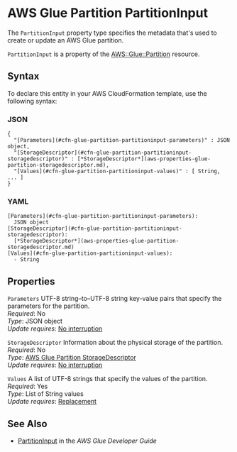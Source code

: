 # AWS Glue Partition PartitionInput<a name="aws-properties-glue-partition-partitioninput"></a>

<a name="aws-properties-glue-partition-partitioninput-description"></a>The `PartitionInput` property type specifies the metadata that's used to create or update an AWS Glue partition\.

<a name="aws-properties-glue-partition-partitioninput-inheritance"></a> `PartitionInput` is a property of the [AWS::Glue::Partition](aws-resource-glue-partition.md) resource\.

## Syntax<a name="aws-properties-glue-partition-partitioninput-syntax"></a>

To declare this entity in your AWS CloudFormation template, use the following syntax:

### JSON<a name="aws-properties-glue-partition-partitioninput-syntax.json"></a>

```
{
  "[Parameters](#cfn-glue-partition-partitioninput-parameters)" : JSON object,
  "[StorageDescriptor](#cfn-glue-partition-partitioninput-storagedescriptor)" : [*StorageDescriptor*](aws-properties-glue-partition-storagedescriptor.md),
  "[Values](#cfn-glue-partition-partitioninput-values)" : [ String, ... ]
}
```

### YAML<a name="aws-properties-glue-partition-partitioninput-syntax.yaml"></a>

```
[Parameters](#cfn-glue-partition-partitioninput-parameters): 
  JSON object
[StorageDescriptor](#cfn-glue-partition-partitioninput-storagedescriptor): 
  [*StorageDescriptor*](aws-properties-glue-partition-storagedescriptor.md)
[Values](#cfn-glue-partition-partitioninput-values): 
  - String
```

## Properties<a name="aws-properties-glue-partition-partitioninput-properties"></a>

`Parameters`  <a name="cfn-glue-partition-partitioninput-parameters"></a>
UTF\-8 string–to–UTF\-8 string key\-value pairs that specify the parameters for the partition\.  
 *Required*: No  
 *Type*: JSON object  
 *Update requires*: [No interruption](using-cfn-updating-stacks-update-behaviors.md#update-no-interrupt) 

`StorageDescriptor`  <a name="cfn-glue-partition-partitioninput-storagedescriptor"></a>
Information about the physical storage of the partition\.  
 *Required*: No  
 *Type*: [AWS Glue Partition StorageDescriptor](aws-properties-glue-partition-storagedescriptor.md)  
 *Update requires*: [No interruption](using-cfn-updating-stacks-update-behaviors.md#update-no-interrupt) 

`Values`  <a name="cfn-glue-partition-partitioninput-values"></a>
A list of UTF\-8 strings that specify the values of the partition\.  
 *Required*: Yes  
 *Type*: List of String values  
 *Update requires*: [Replacement](using-cfn-updating-stacks-update-behaviors.md#update-replacement) 

## See Also<a name="aws-properties-glue-partition-partitioninput-seealso"></a>
+ [PartitionInput](https://docs.aws.amazon.com/glue/latest/dg/aws-glue-api-catalog-partitions.html#aws-glue-api-catalog-partitions-PartitionInput) in the *AWS Glue Developer Guide*